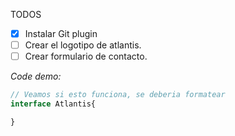 TODOS
- [x] Instalar Git plugin
- [ ] Crear el logotipo de atlantis.
- [ ] Crear formulario de contacto.

_Code demo:_
```typescript
// Veamos si esto funciona, se deberia formatear
interface Atlantis{

}

```